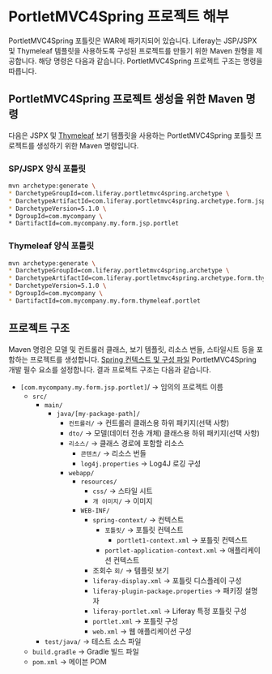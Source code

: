 # PortletMVC4Spring 프로젝트 해부

PortletMVC4Spring 포틀릿은 WAR에 패키지되어 있습니다. Liferay는 JSP/JSPX 및 Thymeleaf 템플릿을 사용하도록 구성된 프로젝트를 만들기 위한 Maven 원형을 제공합니다. 해당 명령은 다음과 같습니다. PortletMVC4Spring 프로젝트 구조는 명령을 따릅니다.

## PortletMVC4Spring 프로젝트 생성을 위한 Maven 명령

다음은 JSPX 및 [Thymeleaf](https://www.thymeleaf.org) 보기 템플릿을 사용하는 PortletMVC4Spring 포틀릿 프로젝트를 생성하기 위한 Maven 명령입니다.

### SP/JSPX 양식 포틀릿

```bash
mvn archetype:generate \
* DarchetypeGroupId=com.liferay.portletmvc4spring.archetype \
* DarchetypeArtifactId=com.liferay.portletmvc4spring.archetype.form.jsp.portlet \
* DarchetypeVersion=5.1.0 \ 
* DgroupId=com.mycompany \ 
* DartifactId=com.mycompany.my.form.jsp.portlet
```

### Thymeleaf 양식 포틀릿

```bash
mvn archetype:generate \
* DarchetypeGroupId=com.liferay.portletmvc4spring.archetype \
* DarchetypeArtifactId=com.liferay.portletmvc4spring.archetype.form.thymeleaf.portlet \
* DarchetypeVersion=5.1.0 \
* DgroupId=com.mycompany \
* DartifactId=com.mycompany.my.form.thymeleaf.portlet
```

## 프로젝트 구조

Maven 명령은 모델 및 컨트롤러 클래스, 보기 템플릿, 리소스 번들, 스타일시트 등을 포함하는 프로젝트를 생성합니다. [Spring 컨텍스트 및 구성 파일](./portletmvc4spring-configuration-files.md) PortletMVC4Spring 개발 필수 요소를 설정합니다. 결과 프로젝트 구조는 다음과 같습니다.

* `[com.mycompany.my.form.jsp.portlet]`/ &rarr; 임의의 프로젝트 이름
    * `src/`
        * `main/`
            * `java/[my-package-path]/`
                * `컨트롤러/` &rarr; 컨트롤러 클래스용 하위 패키지(선택 사항)
                * `dto/` &rarr; 모델(데이터 전송 개체) 클래스용 하위 패키지(선택 사항)
                * `리소스/` &rarr; 클래스 경로에 포함할 리소스
                    * `콘텐츠/` &rarr; 리소스 번들
                    * `log4j.properties` &rarr; Log4J 로깅 구성
                * `webapp/`
                    * `resources/`
                        * `css/` &rarr; 스타일 시트
                        * `개 이미지/` &rarr; 이미지
                    * `WEB-INF/`
                        * `spring-context/` &rarr; 컨텍스트
                            * `포틀릿/` &rarr; 포틀릿 컨텍스트
                                * `portlet1-context.xml` &rarr; 포틀릿 컨텍스트
                            * `portlet-application-context.xml` &rarr;  애플리케이션 컨텍스트
                        * 조회수 `회/` &rarr; 템플릿 보기
                        * `liferay-display.xml` &rarr; 포틀릿 디스플레이 구성
                        * `liferay-plugin-package.properties` &rarr;  패키징 설명자
                        * `liferay-portlet.xml` &rarr; Liferay 특정 포틀릿 구성
                        * `portlet.xml` &rarr; 포틀릿 구성
                        * `web.xml` &rarr; 웹 애플리케이션 구성
        * `test/java/` &rarr; 테스트 소스 파일
    * `build.gradle` &rarr; Gradle 빌드 파일
    * `pom.xml` &rarr; 메이븐 POM